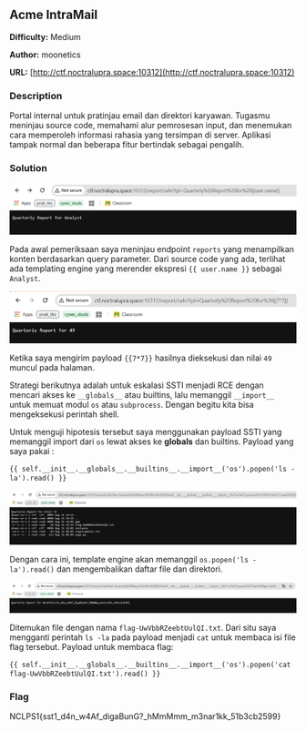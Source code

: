 ## Acme IntraMail

**Difficulty:** Medium

**Author:** moonetics

**URL:** [http://ctf.noctralupra.space:10312](http://ctf.noctralupra.space:10312)

### Description

Portal internal untuk pratinjau email dan direktori karyawan. Tugasmu meninjau source code, memahami alur pemrosesan input, dan menemukan cara memperoleh informasi rahasia yang tersimpan di server. Aplikasi tampak normal dan beberapa fitur bertindak sebagai pengalih.

### Solution

![alt text](image.png)

Pada awal pemeriksaan saya meninjau endpoint `reports` yang menampilkan konten berdasarkan query parameter. Dari source code yang ada, terlihat ada templating engine yang merender ekspresi `{{ user.name }}` sebagai `Analyst`. 

![alt text](image-1.png)

Ketika saya mengirim payload `{{7*7}}` hasilnya dieksekusi dan nilai `49` muncul pada halaman. 

Strategi berikutnya adalah untuk eskalasi SSTI menjadi RCE dengan mencari akses ke `__globals__` atau builtins, lalu memanggil `__import__` untuk memuat modul `os` atau `subprocess`. Dengan begitu kita bisa mengeksekusi perintah shell.

Untuk menguji hipotesis tersebut saya menggunakan payload SSTI yang memanggil import dari `os` lewat akses ke **globals** dan builtins. Payload yang saya pakai :

```
{{ self.__init__.__globals__.__builtins__.__import__('os').popen('ls -la').read() }}
```

![alt text](image-2.png)

Dengan cara ini, template engine akan memanggil `os.popen('ls -la').read()` dan mengembalikan daftar file dan direktori. 

![alt text](image-3.png)

Ditemukan file dengan nama `flag-UwVbbRZeebtUulQI.txt`. Dari situ saya mengganti perintah `ls -la` pada payload menjadi `cat` untuk membaca isi file flag tersebut. Payload untuk membaca flag:

```
{{ self.__init__.__globals__.__builtins__.__import__('os').popen('cat flag-UwVbbRZeebtUulQI.txt').read() }}
```

### Flag

NCLPS1{sst1_d4n_w4Af_digaBunG?_hMmMmm_m3nar1kk_51b3cb2599}


